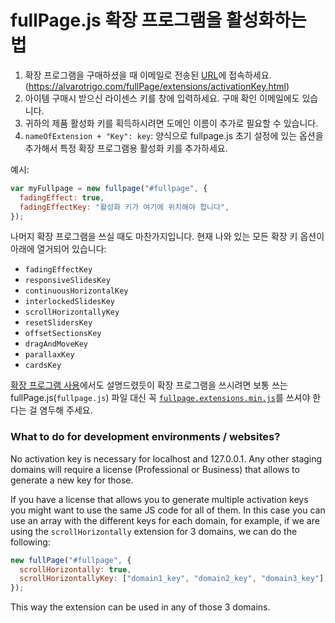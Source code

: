 # fullPage.js 확장 프로그램을 활성화하는 법

1. 확장 프로그램을 구매하셨을 때 이메일로 전송된 [URL](https://alvarotrigo.com/fullPage/extensions/activationKey.html)에 접속하세요. (https://alvarotrigo.com/fullPage/extensions/activationKey.html)
1. 아이템 구매시 받으신 라이센스 키를 창에 입력하세요. 구매 확인 이메일에도 있습니다.
1. 귀하의 제품 활성화 키를 획득하시려면 도메인 이름이 추가로 필요할 수 있습니다.
1. `nameOfExtension + "Key": key`: 양식으로 fullpage.js 초기 설정에 있는 옵션을 추가해서 특정 확장 프로그램용 활성화 키를 추가하세요.

예시:

```javascript
var myFullpage = new fullpage("#fullpage", {
  fadingEffect: true,
  fadingEffectKey: "활성화 키가 여기에 위치해야 합니다",
});
```

나머지 확장 프로그램을 쓰실 때도 마찬가지입니다. 현재 나와 있는 모든 확장 키 옵션이 아래에 열거되어 있습니다:

- `fadingEffectKey`
- `responsiveSlidesKey`
- `continuousHorizontalKey`
- `interlockedSlidesKey`
- `scrollHorizontallyKey`
- `resetSlidersKey`
- `offsetSectionsKey`
- `dragAndMoveKey`
- `parallaxKey`
- `cardsKey`

[확장 프로그램 사용](https://github.com/alvarotrigo/fullPage.js#use-extensions)에서도 설명드렸듯이 확장 프로그램을 쓰시려면 보통 쓰는 fullPage.js(`fullpage.js`) 파일 대신 꼭 [`fullpage.extensions.min.js`](https://github.com/alvarotrigo/fullPage.js/blob/master/dist/fullpage.extensions.min.js)를 쓰셔야 한다는 걸 염두해 주세요.

### What to do for development environments / websites?

No activation key is necessary for localhost and 127.0.0.1. Any other staging domains will require a license (Professional or Business) that allows to generate a new key for those.

If you have a license that allows you to generate multiple activation keys you might want to use the same JS code for all of them. In this case you can use an array with the different keys for each domain, for example, if we are using the `scrollHorizontally` extension for 3 domains, we can do the following:

```js
new fullPage("#fullpage", {
  scrollHorizontally: true,
  scrollHorizontallyKey: ["domain1_key", "domain2_key", "domain3_key"],
});
```

This way the extension can be used in any of those 3 domains.
